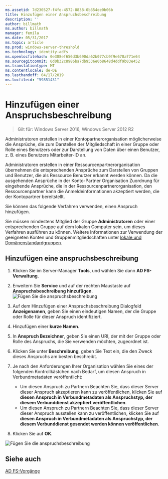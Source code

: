 ```yaml
---
ms.assetid: 7d230527-f4fe-4572-8838-0b354ee0b06b
title: Hinzufügen einer Anspruchsbeschreibung
description: ''
author: billmath
ms.author: billmath
manager: femila
ms.date: 05/31/2017
ms.topic: article
ms.prod: windows-server-threshold
ms.technology: identity-adfs
ms.openlocfilehash: 0e388ef656d3b690da62b077cb9f9e678a771e64
ms.sourcegitcommit: 0d0b32c8986ba7db9536e0b8648d4ddf9b03e452
ms.translationtype: MT
ms.contentlocale: de-DE
ms.lasthandoff: 04/17/2019
ms.locfileid: "59851431"
---
```

# <a name="add-a-claim-description"></a>Hinzufügen einer Anspruchsbeschreibung

>Gilt für: Windows Server 2016, Windows Server 2012 R2

Administratoren erstellen in einer Kontopartnerorganisation möglicherweise die Ansprüche, die zum Darstellen der Mitgliedschaft in einer Gruppe oder Rolle eines Benutzers oder zur Darstellung von Daten über einen Benutzer, z. B. eines Benutzers Mitarbeiter-ID an.

Administratoren erstellen in einer Ressourcenpartnerorganisation übernehmen die entsprechenden Ansprüche zum Darstellen von Gruppen und Benutzer, die als Ressource Benutzer erkannt werden können. Da die ausgehenden Ansprüche in der Konto-Partner Organisation Zuordnung für eingehende Ansprüche, die in der Ressourcenpartnerorganisation, den Ressourcenpartner kann die Anmeldeinformationen akzeptiert werden, die der Kontopartner bereitstellt. 

Sie können das folgende Verfahren verwenden, einen Anspruch hinzufügen.

Sie müssen mindestens Mitglied der Gruppe **Administratoren** oder einer entsprechenden Gruppe auf dem lokalen Computer sein, um dieses Verfahren ausführen zu können.  Weitere Informationen zur Verwendung der geeigneten Konten und Gruppenmitgliedschaften unter [lokale und Domänenstandardgruppen](https://go.microsoft.com/fwlink/?LinkId=83477).

## <a name="to-add-a-claim-description"></a>Hinzufügen eine anspruchsbeschreibung

1. Klicken Sie im Server-Manager **Tools**, und wählen Sie dann **AD FS-Verwaltung**. 

2.  Erweitern Sie **Service** und auf der rechten Maustaste auf **Anspruchsbeschreibung hinzufügen**.
![Fügen Sie die anspruchsbeschreibung](media\Add-a-Claim-Description\claimdesc1.png)

3.  Auf dem Hinzufügen einer Anspruchsbeschreibung Dialogfeld **Anzeigenamen**, geben Sie einen eindeutigen Namen, der die Gruppe oder Rolle für dieser Anspruch identifiziert.

4.  Hinzufügen einer **kurze Namen**.

5.  In **Anspruch Bezeichner**, geben Sie einen URI, der mit der Gruppe oder Rolle des Anspruchs, die Sie verwenden möchten, zugeordnet ist.

6.  Klicken Sie unter **Beschreibung**, geben Sie Text ein, die den Zweck dieses Anspruchs am besten beschreibt.

7.  Je nach den Anforderungen Ihrer Organisation wählen Sie eines der folgenden Kontrollkästchen nach Bedarf, um diesen Anspruch in Verbundmetadaten veröffentlicht:


    - Um diesen Anspruch zu Partnern Beachten Sie, dass dieser Server dieser Anspruch akzeptieren kann zu veröffentlichen, klicken Sie auf **diesen Anspruch in Verbundmetadaten als Anspruchstyp, der diesem Verbunddienst akzeptiert veröffentlichen**.
    - Um diesen Anspruch zu Partnern Beachten Sie, dass dieser Server dieser Anspruch ausstellen kann zu veröffentlichen, klicken Sie auf **diesen Anspruch in Verbundmetadaten als Anspruchstyp, der diesem Verbunddienst gesendet werden können veröffentlichen**.

8.  Klicken Sie auf **OK**.

![Fügen Sie die anspruchsbeschreibung](media\Add-a-Claim-Description\claimdesc2.png)

  
## <a name="see-also"></a>Siehe auch  
[AD FS-Vorgänge](../../ad-fs/AD-FS-2016-Operations.md) 
